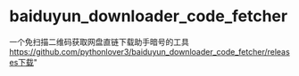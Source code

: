 # baiduyun_downloader_code_fetcher
一个免扫描二维码获取网盘直链下载助手暗号的工具
https://github.com/pythonlover3/baiduyun_downloader_code_fetcher/releases下载"
